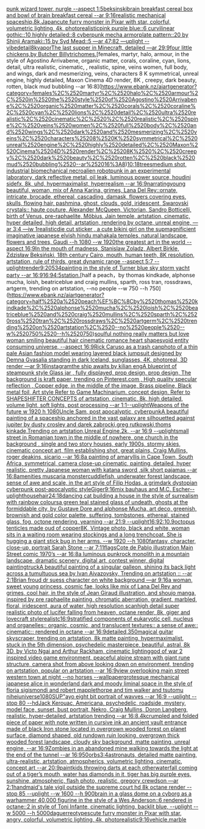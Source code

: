 [punk wizard tower, nurgle --aspect 1:5](https://www.ebank.nz/aiartgenerator?category=punk%2520wizard%2520tower%2C%2520nurgle%2520--aspect%25201%3A5)[beksinski](https://www.ebank.nz/aiartgenerator?category=beksinski)[brain breakfast cereal box and bowl of brain breakfast cereal --ar 9:16](https://www.ebank.nz/aiartgenerator?category=brain%2520breakfast%2520cereal%2520box%2520and%2520bowl%2520of%2520brain%2520breakfast%2520cereal%2520--ar%25209%3A16)[realistic mechanical spaceship,8k,Japan](https://www.ebank.nz/aiartgenerator?category=realistic%2520mechanical%2520spaceship%2C8k%2CJapan)[cute furry monster in Pixar with star, colorful, volumetric lighting, 4k, photorealistic](https://www.ebank.nz/aiartgenerator?category=cute%2520furry%2520monster%2520in%2520Pixar%2520with%2520star%2C%2520colorful%2C%2520volumetric%2520lighting%2C%25204k%2C%2520photorealistic)[pink purple blue::6 curvilinear gothic::10 highly detailed::8 cyberpunk mecha armorplate pattern::20 by Shinji Aramaki::15 by Syd Mead::5 —ar 47:82 —uplight --vibe](https://www.ebank.nz/aiartgenerator?category=pink%2520purple%2520blue%3A%3A6%2520curvilinear%2520gothic%3A%3A10%2520highly%2520detailed%3A%3A8%2520cyberpunk%2520mecha%2520armorplate%2520pattern%3A%3A20%2520by%2520Shinji%2520Aramaki%3A%3A15%2520by%2520Syd%2520Mead%3A%3A5%2520%E2%80%94ar%252047%3A82%2520%E2%80%94uplight%2520--vibe)[detail](https://www.ebank.nz/aiartgenerator?category=detail)[8k](https://www.ebank.nz/aiartgenerator?category=8k)[vapor](https://www.ebank.nz/aiartgenerator?category=vapor)[The last supper in Minecraft, detailed —ar 29:9](https://www.ebank.nz/aiartgenerator?category=The%2520last%2520supper%2520in%2520Minecraft%2C%2520detailed%2520%E2%80%94ar%252029%3A9)[four little chickens,by Butcher Billy](https://www.ebank.nz/aiartgenerator?category=four%2520little%2520chickens%2Cby%2520Butcher%2520Billy)[trichomes.](https://www.ebank.nz/aiartgenerator?category=trichomes.)[females, martyr, halo, armour, in the style of Agostino Arrivabene, organic matter, corals, coraline, cyan, lions, detail, ultra realistic, cinematic, , realistic, spine, veins women, full body, and wings, dark and mesmerizing, veins, characters 8 K symmetrical, unreal engine, highly detailed, Maxon Cinema 4D render, 8K , creepy, dark beauty, rotten, black mud bubbling --ar 16:8](https://www.ebank.nz/aiartgenerator?category=females%2C%2520martyr%2C%2520halo%2C%2520armour%2C%2520in%2520the%2520style%2520of%2520Agostino%2520Arrivabene%2C%2520organic%2520matter%2C%2520corals%2C%2520coraline%2C%2520cyan%2C%2520lions%2C%2520detail%2C%2520ultra%2520realistic%2C%2520cinematic%2C%2520%2C%2520realistic%2C%2520spine%2C%2520veins%2520women%2C%2520full%2520body%2C%2520and%2520wings%2C%2520dark%2520and%2520mesmerizing%2C%2520veins%2C%2520characters%25208%2520K%2520symmetrical%2C%2520unreal%2520engine%2C%2520highly%2520detailed%2C%2520Maxon%2520Cinema%25204D%2520render%2C%25208K%2520%2C%2520creepy%2C%2520dark%2520beauty%2C%2520rotten%2C%2520black%2520mud%2520bubbling%2520--ar%252016%3A8)[10:18](https://www.ebank.nz/aiartgenerator?category=10%3A18)[trees](https://www.ebank.nz/aiartgenerator?category=trees)[medium shot, industrial biomechanical necroalien robotpunk in an experimental laboratory, dark reflective metal, oil leak, luminous power source, houdini sidefx, 8k, uhd, hypermaximalist, hyperrealism --ar 16:9](https://www.ebank.nz/aiartgenerator?category=medium%2520shot%2C%2520industrial%2520biomechanical%2520necroalien%2520robotpunk%2520in%2520an%2520experimental%2520laboratory%2C%2520dark%2520reflective%2520metal%2C%2520oil%2520leak%2C%2520luminous%2520power%2520source%2C%2520houdini%2520sidefx%2C%25208k%2C%2520uhd%2C%2520hypermaximalist%2C%2520hyperrealism%2520--ar%252016%3A9)[narrating](https://www.ebank.nz/aiartgenerator?category=narrating)[young beautiful, woman, mix of Anna Karina, grimes, Lana Del Rey::ornate, intricate, brocade, ethereal, cascading, damask, flowers covering eyes, skulls, flowing hair, pashmina, ghost, clouds, gold, iridescent, Swarovski crystals:: haute couture, Alexander McQueen, Victorian, Sandro Botticelli, birth of Venus, pre-raphaelite, Möbius, Jain temple, artstation, cinematic, hyper detailed, high detail, artstation, rendering by octane, unreal engine, —ar 3:4 —iw 1](https://www.ebank.nz/aiartgenerator?category=young%2520beautiful%2C%2520woman%2C%2520mix%2520of%2520Anna%2520Karina%2C%2520grimes%2C%2520Lana%2520Del%2520Rey%3A%3Aornate%2C%2520intricate%2C%2520brocade%2C%2520ethereal%2C%2520cascading%2C%2520damask%2C%2520flowers%2520covering%2520eyes%2C%2520skulls%2C%2520flowing%2520hair%2C%2520pashmina%2C%2520ghost%2C%2520clouds%2C%2520gold%2C%2520iridescent%2C%2520Swarovski%2520crystals%3A%3A%2520haute%2520couture%2C%2520Alexander%2520McQueen%2C%2520Victorian%2C%2520Sandro%2520Botticelli%2C%2520birth%2520of%2520Venus%2C%2520pre-raphaelite%2C%2520M%C3%B6bius%2C%2520Jain%2520temple%2C%2520artstation%2C%2520cinematic%2C%2520hyper%2520detailed%2C%2520high%2520detail%2C%2520artstation%2C%2520rendering%2520by%2520octane%2C%2520unreal%2520engine%2C%2520%E2%80%94ar%25203%3A4%2520%E2%80%94iw%25201)[realistic](https://www.ebank.nz/aiartgenerator?category=realistic)[die cut sticker , a cute bikini girl on the sup](https://www.ebank.nz/aiartgenerator?category=die%2520cut%2520sticker%2520%2C%2520a%2520cute%2520bikini%2520girl%2520on%2520the%2520sup)[magnificient imaginative japanese elvish hindu mahakala temples, natural landscape, flowers and trees, Gaudi --h 1080 --w 1920](https://www.ebank.nz/aiartgenerator?category=magnificient%2520imaginative%2520japanese%2520elvish%2520hindu%2520mahakala%2520temples%2C%2520natural%2520landscape%2C%2520flowers%2520and%2520trees%2C%2520Gaudi%2520--h%25201080%2520--w%25201920)[the greatest art in the world --aspect 16:9](https://www.ebank.nz/aiartgenerator?category=the%2520greatest%2520art%2520in%2520the%2520world%2520--aspect%252016%3A9)[In the mouth of madness, Stanislaw Zoladz, Albert Birkle, Zdzisław Beksiński, 18th century Cairo, mouth, human teeth, 8K resolution, artstation, rule of thirds, great dynamic range --aspect 5:7 --uplight](https://www.ebank.nz/aiartgenerator?category=In%2520the%2520mouth%2520of%2520madness%2C%2520Stanislaw%2520Zoladz%2C%2520Albert%2520Birkle%2C%2520Zdzis%C5%82aw%2520Beksi%C5%84ski%2C%252018th%2520century%2520Cairo%2C%2520mouth%2C%2520human%2520teeth%2C%25208K%2520resolution%2C%2520artstation%2C%2520rule%2520of%2520thirds%2C%2520great%2520dynamic%2520range%2520--aspect%25205%3A7%2520--uplight)[render](https://www.ebank.nz/aiartgenerator?category=render)[9:20](https://www.ebank.nz/aiartgenerator?category=9%3A20)[534](https://www.ebank.nz/aiartgenerator?category=534)[painting in the style of Turner blue sky storm yacht party  --ar 16:9](https://www.ebank.nz/aiartgenerator?category=painting%2520in%2520the%2520style%2520of%2520Turner%2520blue%2520sky%2520storm%2520yacht%2520party%2520%2520--ar%252016%3A9)[16:9](https://www.ebank.nz/aiartgenerator?category=16%3A9)[4:5](https://www.ebank.nz/aiartgenerator?category=4%3A5)[station.](https://www.ebank.nz/aiartgenerator?category=station.)[half a peach，by thomas kindkade, alphonse mucha, loish, beatriceblue and craig mullins, sparth, ross tran, rossdraws, artgerm, trending on artstation, --no people --w 750 --h 750](https://www.ebank.nz/aiartgenerator?category=half%2520a%2520peach%EF%BC%8Cby%2520thomas%2520kindkade%2C%2520alphonse%2520mucha%2C%2520loish%2C%2520beatriceblue%2520and%2520craig%2520mullins%2C%2520sparth%2C%2520ross%2520tran%2C%2520rossdraws%2C%2520artgerm%2C%2520trending%2520on%2520artstation%2C%2520--no%2520people%2520--w%2520750%2520--h%2520750)[soulful nothing really matters but love woman smiling beautiful hair cinematic romance heart shapes](https://www.ebank.nz/aiartgenerator?category=soulful%2520nothing%2520really%2520matters%2520but%2520love%2520woman%2520smiling%2520beautiful%2520hair%2520cinematic%2520romance%2520heart%2520shapes)[void entity consuming universe, --aspect 16:9](https://www.ebank.nz/aiartgenerator?category=void%2520entity%2520consuming%2520universe%2C%2520--aspect%252016%3A9)[Rick Caruso as a trash can](https://www.ebank.nz/aiartgenerator?category=Rick%2520Caruso%2520as%2520a%2520trash%2520can)[photo of a thin pale Asian fashion model wearing layered black jumpsuit designed by Demna Gvasalia standing in dark Iceland, sunglasses, 4K, photoreal, 3D render —ar 9:16](https://www.ebank.nz/aiartgenerator?category=photo%2520of%2520a%2520thin%2520pale%2520Asian%2520fashion%2520model%2520wearing%2520layered%2520black%2520jumpsuit%2520designed%2520by%2520Demna%2520Gvasalia%2520standing%2520in%2520dark%2520Iceland%2C%2520sunglasses%2C%25204K%2C%2520photoreal%2C%25203D%2520render%2520%E2%80%94ar%25209%3A16)[instagram](https://www.ebank.nz/aiartgenerator?category=instagram)[the ship awaits by kilian eng](https://www.ebank.nz/aiartgenerator?category=the%2520ship%2520awaits%2520by%2520kilian%2520eng)[A blueprint of steampunk style Glass jar ,  fully displayed, prop design, prop design, The background is kraft paper,  trending on Pinterest.com  , High quality specular reflection ,  Copper  edge, in the middle of the image, Brass pipeline,  Black metal foil,  Art style Refer to Game Machinarium.  concept design, Refer to SHAPESHIFTER CONCEPTS  of artstation, cinematic,  8k, high detailed,  volume light,  soft lights,  post processing    --ar 1:1](https://www.ebank.nz/aiartgenerator?category=A%2520blueprint%2520of%2520steampunk%2520style%2520Glass%2520jar%2520%2C%2520%2520fully%2520displayed%2C%2520prop%2520design%2C%2520prop%2520design%2C%2520The%2520background%2520is%2520kraft%2520paper%2C%2520%2520trending%2520on%2520Pinterest.com%2520%2520%2C%2520High%2520quality%2520specular%2520reflection%2520%2C%2520%2520Copper%2520%2520edge%2C%2520in%2520the%2520middle%2520of%2520the%2520image%2C%2520Brass%2520pipeline%2C%2520%2520Black%2520metal%2520foil%2C%2520%2520Art%2520style%2520Refer%2520to%2520Game%2520Machinarium.%2520%2520concept%2520design%2C%2520Refer%2520to%2520SHAPESHIFTER%2520CONCEPTS%2520%2520of%2520artstation%2C%2520cinematic%2C%2520%25208k%2C%2520high%2520detailed%2C%2520%2520volume%2520light%2C%2520%2520soft%2520lights%2C%2520%2520post%2520processing%2520%2520%2520%2520--ar%25201%3A1)[--uplight](https://www.ebank.nz/aiartgenerator?category=--uplight)[Weapons of the future w 1920 h 1080](https://www.ebank.nz/aiartgenerator?category=Weapons%2520of%2520the%2520future%2520w%25201920%2520h%25201080)[Uncle Sam, post apocalyptic, cyberpunk](https://www.ebank.nz/aiartgenerator?category=Uncle%2520Sam%2C%2520post%2520apocalyptic%2C%2520cyberpunk)[A beautiful painting of a spaceship anchored in the vast galaxy are silhouetted against jupiter by dusty crosley and darek zabrocki,greg rutkowski,thoms kinkade,Trending on artstation,Unreal Engine,2k, --ar 16:9 --uplight](https://www.ebank.nz/aiartgenerator?category=A%2520beautiful%2520painting%2520of%2520a%2520spaceship%2520anchored%2520in%2520the%2520vast%2520galaxy%2520are%2520silhouetted%2520against%2520jupiter%2520by%2520dusty%2520crosley%2520and%2520darek%2520zabrocki%2Cgreg%2520rutkowski%2Cthoms%2520kinkade%2CTrending%2520on%2520artstation%2CUnreal%C2%A0Engine%2C2k%2C%2520--ar%252016%3A9%2520--uplight)[small street in Romanian town in the middle of nowhere, one church in the background , single and two story houses, early 1900s, stormy skies, cinematic concept art, film establishing shot, great plains, Craig Mullins, roger deakins, sicario --ar 16:8](https://www.ebank.nz/aiartgenerator?category=small%2520street%2520in%2520Romanian%2520town%2520in%2520the%2520middle%2520of%2520nowhere%2C%2520one%2520church%2520in%2520the%2520background%2520%2C%2520single%2520and%2520two%2520story%2520houses%2C%2520early%25201900s%2C%2520stormy%2520skies%2C%2520cinematic%2520concept%2520art%2C%2520film%2520establishing%2520shot%2C%2520great%2520plains%2C%2520Craig%2520Mullins%2C%2520roger%2520deakins%2C%2520sicario%2520--ar%252016%3A8)[a painting of amaryllis in Cape Town, South Africa, symmetrical, camera close-up cinematic, painting, detailed, hyper realistic, pretty Japanese woman with katana sword ,silk short pajamas --ar 16:8](https://www.ebank.nz/aiartgenerator?category=a%2520painting%2520of%2520amaryllis%2520in%2520Cape%2520Town%2C%2520South%2520Africa%2C%2520symmetrical%2C%2520camera%2520close-up%2520cinematic%2C%2520painting%2C%2520detailed%2C%2520hyper%2520realistic%2C%2520pretty%2520Japanese%2520woman%2520with%2520katana%2520sword%2520%2Csilk%2520short%2520pajamas%2520--ar%252016%3A8)[amenities muscaria monster](https://www.ebank.nz/aiartgenerator?category=amenities%2520muscaria%2520monster)[cuddlefish, underwater forest landscape, sense of awe and scale, in the art style of Filip Hodas, a grimdark dystopian cyberpunk post-apocalyptic style](https://www.ebank.nz/aiartgenerator?category=cuddlefish%2C%2520underwater%2520forest%2520landscape%2C%2520sense%2520of%2520awe%2520and%2520scale%2C%2520in%2520the%2520art%2520style%2520of%2520Filip%2520Hodas%2C%2520a%2520grimdark%2520dystopian%2520cyberpunk%2520post-apocalyptic%2520style)[Giger](https://www.ebank.nz/aiartgenerator?category=Giger)[9:16](https://www.ebank.nz/aiartgenerator?category=9%3A16)[mix bauhaus and M.C. Escher](https://www.ebank.nz/aiartgenerator?category=mix%2520bauhaus%2520and%2520M.C.%2520Escher)[--uplight](https://www.ebank.nz/aiartgenerator?category=--uplight)[house](https://www.ebank.nz/aiartgenerator?category=house)[hair](https://www.ebank.nz/aiartgenerator?category=hair)[24:18](https://www.ebank.nz/aiartgenerator?category=24%3A18)[dancing cat building a house in the style of surrealism with rainbow colours](https://www.ebank.nz/aiartgenerator?category=dancing%2520cat%2520building%2520a%2520house%2520in%2520the%2520style%2520of%2520surrealism%2520with%2520rainbow%2520colours)[a green teal stained glass of undeath, ghosts at the formiddable city, by Gustave Dore and alphonse Mucha, art deco, greenish, brownish and gold color palette, suffering, tombstones, ethereal,  stained glass, fog, octone rendering, yearning --ar  21:9 --uplight](https://www.ebank.nz/aiartgenerator?category=a%2520green%2520teal%2520stained%2520glass%2520of%2520undeath%2C%2520ghosts%2520at%2520the%2520formiddable%2520city%2C%2520by%2520Gustave%2520Dore%2520and%2520alphonse%2520Mucha%2C%2520art%2520deco%2C%2520greenish%2C%2520brownish%2520and%2520gold%2520color%2520palette%2C%2520suffering%2C%2520tombstones%2C%2520ethereal%2C%2520%2520stained%2520glass%2C%2520fog%2C%2520octone%2520rendering%2C%2520yearning%2520--ar%2520%252021%3A9%2520--uplight)[16:9](https://www.ebank.nz/aiartgenerator?category=16%3A9)[2:1](https://www.ebank.nz/aiartgenerator?category=2%3A1)[0.9](https://www.ebank.nz/aiartgenerator?category=0.9)[octopus tenticles made oud of copper](https://www.ebank.nz/aiartgenerator?category=octopus%2520tenticles%2520made%2520oud%2520of%2520copper)[8K, Vintage photo, black and white, woman sits in a waiting room wearing stockings and a long trenchcoat. She is hugging a giant stick bug in her arms. --w 1920 --h 1080](https://www.ebank.nz/aiartgenerator?category=8K%2C%2520Vintage%2520photo%2C%2520black%2520and%2520white%2C%2520woman%2520sits%2520in%2520a%2520waiting%2520room%2520wearing%2520stockings%2520and%2520a%2520long%2520trenchcoat.%2520She%2520is%2520hugging%2520a%2520giant%2520stick%2520bug%2520in%2520her%2520arms.%2520--w%25201920%2520--h%25201080)[fantasy, character, close-up, portrait Sarah Stone --ar 7:11](https://www.ebank.nz/aiartgenerator?category=fantasy%2C%2520character%2C%2520close-up%2C%2520portrait%2520Sarah%2520Stone%2520--ar%25207%3A11)[flags](https://www.ebank.nz/aiartgenerator?category=flags)[Cote de Pablo illustration Main Street comic 1970’s --ar 16:8](https://www.ebank.nz/aiartgenerator?category=Cote%2520de%2520Pablo%2520illustration%2520Main%2520Street%2520comic%25201970%E2%80%99s%2520--ar%252016%3A8)[a luminous punkrock monolith in a mountain landscape, dramatic scenery, digital art, contest winner, digital painting](https://www.ebank.nz/aiartgenerator?category=a%2520luminous%2520punkrock%2520monolith%2520in%2520a%2520mountain%2520landscape%2C%2520dramatic%2520scenery%2C%2520digital%2520art%2C%2520contest%2520winner%2C%2520digital%2520painting)[truck](https://www.ebank.nz/aiartgenerator?category=truck)[A beautiful painting of a singular galleon, shining its back light across a tumultuous sea by Ivan Aivazovsky, Trending on artstation :: --ar 2:1](https://www.ebank.nz/aiartgenerator?category=A%2520beautiful%2520painting%2520of%2520a%2520singular%2520galleon%2C%2520shining%2520its%2520back%2520light%2520across%2520a%2520tumultuous%2520sea%2520by%2520Ivan%2520Aivazovsky%2C%2520Trending%2520on%2520artstation%2520%3A%3A%2520--ar%25202%3A1)[Brian froud dr suess character on white background —ar 9:16](https://www.ebank.nz/aiartgenerator?category=Brian%2520froud%2520dr%2520suess%2520character%2520on%2520white%2520background%2520%E2%80%94ar%25209%3A16)[a woman, sweet young princess, cosmic fae, looks like mix of Lana Del Rey and grimes, cool hair, in the style of Jean Giraud illustration, and shoujo manga, inspired by pre raphaelite painting, chromatic aberration, gradient, marbled, floral, iridescent, aura of water, high resolution scan](https://www.ebank.nz/aiartgenerator?category=a%2520woman%2C%2520sweet%2520young%2520princess%2C%2520cosmic%2520fae%2C%2520looks%2520like%2520mix%2520of%2520Lana%2520Del%2520Rey%2520and%2520grimes%2C%2520cool%2520hair%2C%2520in%2520the%2520style%2520of%2520Jean%2520Giraud%2520illustration%2C%2520and%2520shoujo%2520manga%2C%2520inspired%2520by%2520pre%2520raphaelite%2520painting%2C%2520chromatic%2520aberration%2C%2520gradient%2C%2520marbled%2C%2520floral%2C%2520iridescent%2C%2520aura%2520of%2520water%2C%2520high%2520resolution%2520scan)[high detail super realistic photo of lucifer falling from heaven, octane render, 8k, giger and lovecraft style](https://www.ebank.nz/aiartgenerator?category=high%2520detail%2520super%2520realistic%2520photo%2520of%2520lucifer%2520falling%2520from%2520heaven%2C%2520octane%2520render%2C%25208k%2C%2520giger%2520and%2520lovecraft%2520style)[realistc](https://www.ebank.nz/aiartgenerator?category=realistc)[16:9](https://www.ebank.nz/aiartgenerator?category=16%3A9)[stratified components of eukaryotic cell, nucleus and organelles:: organic, cosmic, and translucent textures:: a sense of awe:: cinematic:: rendered in octane --ar 16:9](https://www.ebank.nz/aiartgenerator?category=stratified%2520components%2520of%2520eukaryotic%2520cell%2C%2520nucleus%2520and%2520organelles%3A%3A%2520organic%2C%2520cosmic%2C%2520and%2520translucent%2520textures%3A%3A%2520a%2520sense%2520of%2520awe%3A%3A%2520cinematic%3A%3A%2520rendered%2520in%2520octane%2520--ar%252016%3A9)[detailed,](https://www.ebank.nz/aiartgenerator?category=detailed%2C)[350](https://www.ebank.nz/aiartgenerator?category=350)[magical guitar skyscraper, trending on artstation, 8k matte painting, hypermaximalist, stuck in the 5th dimension, psychedelic masterpiece, beautiful, astral, 8k 3D, by Victo Ngai and Arthur Rackham, cinematic lighting](https://www.ebank.nz/aiartgenerator?category=magical%2520guitar%2520skyscraper%2C%2520trending%2520on%2520artstation%2C%25208k%2520matte%2520painting%2C%2520hypermaximalist%2C%2520stuck%2520in%2520the%25205th%2520dimension%2C%2520psychedelic%2520masterpiece%2C%2520beautiful%2C%2520astral%2C%25208k%25203D%2C%2520by%2520Victo%2520Ngai%2520and%2520Arthur%2520Rackham%2C%2520cinematic%2520lighting)[god of war 2 inspired video game environment, peaceful alpine stream with giant rune structure, camera shot from above looking down on environment, trending on artstation, popular on artstation --ar 16:9](https://www.ebank.nz/aiartgenerator?category=god%2520of%2520war%25202%2520inspired%2520video%2520game%2520environment%2C%2520peaceful%2520alpine%2520stream%2520with%2520giant%2520rune%2520structure%2C%2520camera%2520shot%2520from%2520above%2520looking%2520down%2520on%2520environment%2C%2520trending%2520on%2520artstation%2C%2520popular%2520on%2520artstation%2520--ar%252016%3A9)[view overlooking main street western town at night --no horses --wallpaper](https://www.ebank.nz/aiartgenerator?category=view%2520overlooking%2520main%2520street%2520western%2520town%2520at%2520night%2520--no%2520horses%2520--wallpaper)[grotesque mechanical japanese alice in wonderland dark and moody liminal space in the style of floria sigismondi and robert mapplethorpe and tim walker and tsutomu nihei](https://www.ebank.nz/aiartgenerator?category=grotesque%2520mechanical%2520japanese%2520alice%2520in%2520wonderland%2520dark%2520and%2520moody%2520liminal%2520space%2520in%2520the%2520style%2520of%2520floria%2520sigismondi%2520and%2520robert%2520mapplethorpe%2520and%2520tim%2520walker%2520and%2520tsutomu%2520nihei)[universe](https://www.ebank.nz/aiartgenerator?category=universe)[1080](https://www.ebank.nz/aiartgenerator?category=1080)[SUP"](https://www.ebank.nz/aiartgenerator?category=SUP%22)[ayo eight bit portrait of wavves --ar 16:9 --uplight --stop 80 --hd](https://www.ebank.nz/aiartgenerator?category=ayo%2520eight%2520bit%2520portrait%2520of%2520wavves%2520--ar%252016%3A9%2520--uplight%2520--stop%252080%2520--hd)[Jack Kerouac, Americana, psychedelic, roadside, mystery, model face, sunset, bust portrait, Nekro, Craig Mullins, Doron Langberg,     realistic, hyper-detailed, artstation trending --ar 16:8](https://www.ebank.nz/aiartgenerator?category=Jack%2520Kerouac%2C%2520Americana%2C%2520psychedelic%2C%2520roadside%2C%2520mystery%2C%2520model%2520face%2C%2520sunset%2C%2520bust%2520portrait%2C%2520Nekro%2C%2520Craig%2520Mullins%2C%2520Doron%2520Langberg%2C%2520%2520%2520%2520%2520realistic%2C%2520hyper-detailed%2C%2520artstation%2520trending%2520--ar%252016%3A8)[,4k](https://www.ebank.nz/aiartgenerator?category=%2C4k)[crumpled and folded piece of paper with note written in cursive ink,](https://www.ebank.nz/aiartgenerator?category=crumpled%2520and%2520folded%2520piece%2520of%2520paper%2520with%2520note%2520written%2520in%2520cursive%2520ink%2C)[an ancient vault entrance made of black Iron stone located in overgrown wooded forest on planet surface, diamond shaped, old rundown ruin looking, overgrown thick wooded forest landscape, cloudy sky background, matte painting, unreal engine, --ar 16:9](https://www.ebank.nz/aiartgenerator?category=an%2520ancient%2520vault%2520entrance%2520made%2520of%2520black%2520Iron%2520stone%2520located%2520in%2520overgrown%2520wooded%2520forest%2520on%2520planet%2520surface%2C%2520diamond%2520shaped%2C%2520old%2520rundown%2520ruin%2520looking%2C%2520overgrown%2520thick%2520wooded%2520forest%2520landscape%2C%2520cloudy%2520sky%2520background%2C%2520matte%2520painting%2C%2520unreal%2520engine%2C%2520--ar%252016%3A9)[Zombies in an abandoned mine walking towards the light at the end of the tunnel --ar 16:9](https://www.ebank.nz/aiartgenerator?category=Zombies%2520in%2520an%2520abandoned%2520mine%2520walking%2520towards%2520the%2520light%2520at%2520the%2520end%2520of%2520the%2520tunnel%2520--ar%252016%3A9)[50](https://www.ebank.nz/aiartgenerator?category=50)[orbs](https://www.ebank.nz/aiartgenerator?category=orbs)[3:4](https://www.ebank.nz/aiartgenerator?category=3%3A4)[astronauts, detailed matte painting, ultra-realistic, artstation, atmospherics, volumetric lighting, cinematic, concept art --ar 20:9](https://www.ebank.nz/aiartgenerator?category=astronauts%2C%2520detailed%2520matte%2520painting%2C%2520ultra-realistic%2C%2520artstation%2C%2520atmospherics%2C%2520volumetric%2520lighting%2C%2520cinematic%2C%2520concept%2520art%2520--ar%252020%3A9)[paint](https://www.ebank.nz/aiartgenerator?category=paint)[kids throwing darts at each other](https://www.ebank.nz/aiartgenerator?category=kids%2520throwing%2520darts%2520at%2520each%2520other)[waterfall coming out of a tiger’s mouth, water has diamonds in it, tiger has big purple eyes, sunshine, atmospheric, flash photo, realistic, gregory crewdson —ar 2:1](https://www.ebank.nz/aiartgenerator?category=waterfall%2520coming%2520out%2520of%2520a%2520tiger%E2%80%99s%2520mouth%2C%2520water%2520has%2520diamonds%2520in%2520it%2C%2520tiger%2520has%2520big%2520purple%2520eyes%2C%2520sunshine%2C%2520atmospheric%2C%2520flash%2520photo%2C%2520realistic%2C%2520gregory%2520crewdson%2520%E2%80%94ar%25202%3A1)[handmaid's tale vigil outside the supreme court hd 8k octane render --stop 85 --uplight --w 1600 --h 900](https://www.ebank.nz/aiartgenerator?category=handmaid%27s%2520tale%2520vigil%2520outside%2520the%2520supreme%2520court%2520hd%25208k%2520octane%2520render%2520--stop%252085%2520--uplight%2520--w%25201600%2520--h%2520900)[brain in a glass dome on a cyborg as a warhammer 40,000 figurine in the style of a Wes Anderson::6 rendered in octane::2 in style of Toni Infante, cinematic lighting, backlit blue, --uplight --w 5000 --h 5000](https://www.ebank.nz/aiartgenerator?category=brain%2520in%2520a%2520glass%2520dome%2520on%2520a%2520cyborg%2520as%2520a%2520warhammer%252040%2C000%2520figurine%2520in%2520the%2520style%2520of%2520a%2520Wes%2520Anderson%3A%3A6%2520rendered%2520in%2520octane%3A%3A2%2520in%2520style%2520of%2520Toni%2520Infante%2C%2520cinematic%2520lighting%2C%2520backlit%2520blue%2C%2520--uplight%2520--w%25205000%2520--h%25205000)[daguerreotypes](https://www.ebank.nz/aiartgenerator?category=daguerreotypes)[cute furry monster in Pixar with star, angry, colorful, volumetric lighting, 4k, photorealistic](https://www.ebank.nz/aiartgenerator?category=cute%2520furry%2520monster%2520in%2520Pixar%2520with%2520star%2C%2520angry%2C%2520colorful%2C%2520volumetric%2520lighting%2C%25204k%2C%2520photorealistic)[9:16](https://www.ebank.nz/aiartgenerator?category=9%3A16)[vehicle,marble](https://www.ebank.nz/aiartgenerator?category=vehicle%2Cmarble)